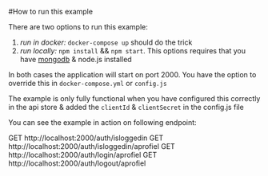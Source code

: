 #How to run this example

There are two options to run this example:
1. *run in docker:* `docker-compose up` should do the trick
2. *run locally:* `npm install` && `npm start`. This options requires that you have [mongodb](https://www.mongodb.com/) & node.js installed

In both cases the application will start on port 2000.
You have the option to override this in  `docker-compose.yml` or `config.js`

The example is only fully functional when you have configured this correctly in the api store
& added the `clientId` & `clientSecret` in the config.js file


You can see the example in action on following endpoint:

GET http://localhost:2000/auth/isloggedin
GET http://localhost:2000/auth/isloggedin/aprofiel
GET http://localhost:2000/auth/login/aprofiel
GET http://localhost:2000/auth/logout/aprofiel